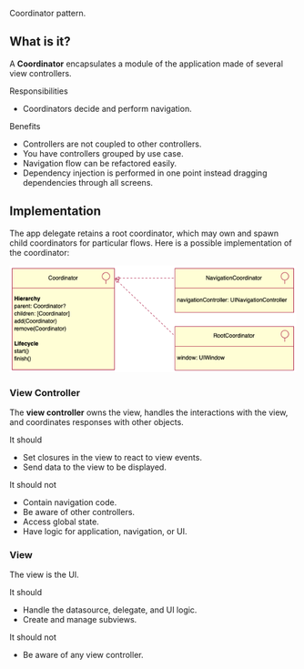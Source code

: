 Coordinator pattern.

## What is it?

A **Coordinator** encapsulates a module of the application made of several view controllers.

Responsibilities
* Coordinators decide and perform navigation.

Benefits
* Controllers are not coupled to other controllers.
* You have controllers grouped by use case.
* Navigation flow can be refactored easily.
* Dependency injection is performed in one point instead dragging dependencies through all screens.

## Implementation

The app delegate retains a root coordinator, which may own and spawn child coordinators for particular flows. Here is a possible implementation of the coordinator:

![Coordinator](https://github.com/janodev/coordinator/raw/master/docs/Coordinator.png)

### View Controller

The **view controller** owns the view, handles the interactions with the view, and coordinates responses with other objects.

It should
* Set closures in the view to react to view events.
* Send data to the view to be displayed.

It should not
* Contain navigation code.
* Be aware of other controllers.
* Access global state.
* Have logic for application, navigation, or UI.

### View
The view is the UI.

It should
* Handle the datasource, delegate, and UI logic.
* Create and manage subviews.

It should not
* Be aware of any view controller.
